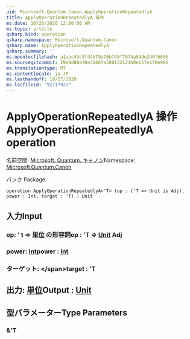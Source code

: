 ```yaml
---
uid: Microsoft.Quantum.Canon.ApplyOperationRepeatedlyA
title: ApplyOperationRepeatedlyA 操作
ms.date: 10/26/2020 12:00:00 AM
ms.topic: article
qsharp.kind: operation
qsharp.namespace: Microsoft.Quantum.Canon
qsharp.name: ApplyOperationRepeatedlyA
qsharp.summary: ''
ms.openlocfilehash: a1aac43c9fd4b79a76b749f7074a84de240f660b
ms.sourcegitcommit: 29e0d88a30e4166fa580132124b0eb57e1f0e986
ms.translationtype: MT
ms.contentlocale: ja-JP
ms.lasthandoff: 10/27/2020
ms.locfileid: "92717927"
---
```

# <a name="applyoperationrepeatedlya-operation"></a><span data-ttu-id="4ed27-102">ApplyOperationRepeatedlyA 操作</span><span class="sxs-lookup"><span data-stu-id="4ed27-102">ApplyOperationRepeatedlyA operation</span></span>

<span data-ttu-id="4ed27-103">名前空間: [Microsoft. Quantum. キャノン](xref:Microsoft.Quantum.Canon)</span><span class="sxs-lookup"><span data-stu-id="4ed27-103">Namespace: [Microsoft.Quantum.Canon](xref:Microsoft.Quantum.Canon)</span></span>

<span data-ttu-id="4ed27-104">パック [](https://nuget.org/packages/)</span><span class="sxs-lookup"><span data-stu-id="4ed27-104">Package: [](https://nuget.org/packages/)</span></span>




```qsharp
operation ApplyOperationRepeatedlyA<'T> (op : ('T => Unit is Adj), power : Int, target : 'T) : Unit
```


## <a name="input"></a><span data-ttu-id="4ed27-105">入力</span><span class="sxs-lookup"><span data-stu-id="4ed27-105">Input</span></span>

### <a name="op--t--unit-adj"></a><span data-ttu-id="4ed27-106">op: ' t => [単位](xref:microsoft.quantum.lang-ref.unit) の形容詞</span><span class="sxs-lookup"><span data-stu-id="4ed27-106">op : 'T => [Unit](xref:microsoft.quantum.lang-ref.unit) Adj</span></span>




### <a name="power--int"></a><span data-ttu-id="4ed27-107">power: [Int](xref:microsoft.quantum.lang-ref.int)</span><span class="sxs-lookup"><span data-stu-id="4ed27-107">power : [Int](xref:microsoft.quantum.lang-ref.int)</span></span>




### <a name="target--t"></a><span data-ttu-id="4ed27-108">ターゲット: \</span><span class="sxs-lookup"><span data-stu-id="4ed27-108">target : 'T</span></span>





## <a name="output--unit"></a><span data-ttu-id="4ed27-109">出力: [単位](xref:microsoft.quantum.lang-ref.unit)</span><span class="sxs-lookup"><span data-stu-id="4ed27-109">Output : [Unit](xref:microsoft.quantum.lang-ref.unit)</span></span>



## <a name="type-parameters"></a><span data-ttu-id="4ed27-110">型パラメーター</span><span class="sxs-lookup"><span data-stu-id="4ed27-110">Type Parameters</span></span>

### <a name="t"></a><span data-ttu-id="4ed27-111">&</span><span class="sxs-lookup"><span data-stu-id="4ed27-111">'T</span></span>


